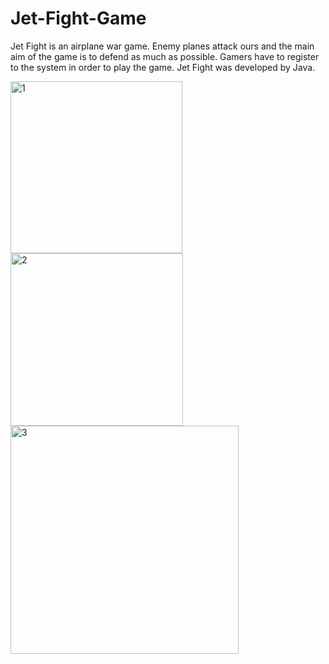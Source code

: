 # Jet-Fight-Game
Jet Fight is an airplane war game. Enemy planes attack ours and the main aim of the game is to defend as much as possible.
Gamers have to register to the system in order to play the game.
Jet Fight was developed by Java.

<img width="275" alt="1" src="https://user-images.githubusercontent.com/39220244/146806564-e3480142-36c9-4f8b-a40f-a9a47da3765a.PNG">
<img width="276" alt="2" src="https://user-images.githubusercontent.com/39220244/146806565-e7ffad62-5208-40db-b4be-365f84f835c7.PNG">
<img width="365" alt="3" src="https://user-images.githubusercontent.com/39220244/146806551-6353e227-e88b-4fb6-ba74-a63d2e2c5d35.PNG">
